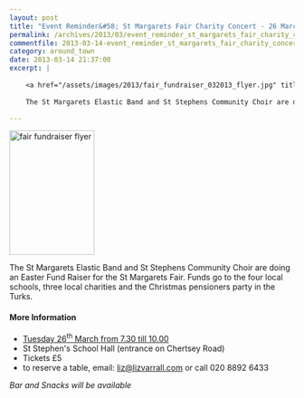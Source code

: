```yaml
---
layout: post
title: "Event Reminder&#58; St Margarets Fair Charity Concert - 26 March 2013"
permalink: /archives/2013/03/event_reminder_st_margarets_fair_charity_concert_2.html
commentfile: 2013-03-14-event_reminder_st_margarets_fair_charity_concert_2
category: around_town
date: 2013-03-14 21:37:00
excerpt: |
    
    <a href="/assets/images/2013/fair_fundraiser_032013_flyer.jpg" title="See larger version of - fair fundraiser flyer"><img src="/assets/images/2013/fair_fundraiser_032013_flyer_thumb.jpg" width="150" height="220" alt="fair fundraiser flyer" class="photo right" /></a>
    
    The St Margarets Elastic Band and St Stephens Community Choir are doing an Easter Fund Raiser for the St Margarets Fair. Funds go to the four local schools, three local charities and the Christmas pensioners party in the Turks.

---
```


<a href="/assets/images/2013/fair_fundraiser_032013_flyer.jpg" title="See larger version of - fair fundraiser flyer"><img src="/assets/images/2013/fair_fundraiser_032013_flyer_thumb.jpg" width="150" height="220" alt="fair fundraiser flyer" class="photo right" /></a>

The St Margarets Elastic Band and St Stephens Community Choir are doing an Easter Fund Raiser for the St Margarets Fair. Funds go to the four local schools, three local charities and the Christmas pensioners party in the Turks.

#### More Information

-   [Tuesday 26<sup>th</sup> March from 7.30 till 10.00](https://stmargarets.london/event/show/200705143834)
-   St Stephen's School Hall (entrance on Chertsey Road)
-   Tickets £5
-   to reserve a table, email: <liz@lizvarrall.com> or call 020 8892 6433

*Bar and Snacks will be available*
